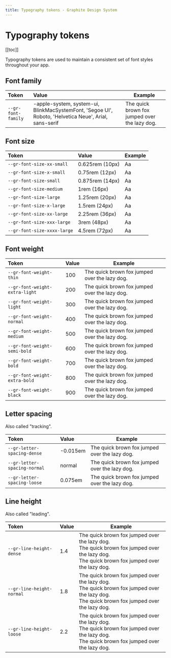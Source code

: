 ```yaml
---
title: Typography tokens - Graphite Design System
---
```


# Typography tokens

[[toc]]

<p class="intro">Typography tokens are used to maintain a consistent set of font styles throughout your app.</p>

## Font family

| Token              | Value                                                                                                 | Example                                                                    |
| :----------------- | :---------------------------------------------------------------------------------------------------- | -------------------------------------------------------------------------- |
| `--gr-font-family` | -apple-system, system-ui, BlinkMacSystemFont, 'Segoe UI', Roboto, 'Helvetica Neue', Arial, sans-serif | <div class="font-sans">The quick brown fox jumped over the lazy dog.</div> |

## Font size

| Token                       | Value           | Example                         |
| :-------------------------- | :-------------- | ------------------------------- |
| `--gr-font-size-xx-small`   | 0.625rem (10px) | <div class="text-2xs">Aa</div>  |
| `--gr-font-size-x-small`    | 0.75rem (12px)  | <div class="text-xs">Aa</div>   |
| `--gr-font-size-small`      | 0.875rem (14px) | <div class="text-sm">Aa</div>   |
| `--gr-font-size-medium`     | 1rem (16px)     | <div class="text-base">Aa</div> |
| `--gr-font-size-large`      | 1.25rem (20px)  | <div class="text-lg">Aa</div>   |
| `--gr-font-size-x-large`    | 1.5rem (24px)   | <div class="text-xl">Aa</div>   |
| `--gr-font-size-xx-large`   | 2.25rem (36px)  | <div class="text-2xl">Aa</div>  |
| `--gr-font-size-xxx-large`  | 3rem (48px)     | <div class="text-3xl">Aa</div>  |
| `--gr-font-size-xxxx-large` | 4.5rem (72px)   | <div class="text-4xl">Aa</div>  |

## Font weight

| Token                          | Value | Example                                                                          |
| :----------------------------- | :---- | -------------------------------------------------------------------------------- |
| `--gr-font-weight-thin`        | 100   | <div class="font-thin">The quick brown fox jumped over the lazy dog.</div>       |
| `--gr-font-weight-extra-light` | 200   | <div class="font-extralight">The quick brown fox jumped over the lazy dog.</div> |
| `--gr-font-weight-light`       | 300   | <div class="font-light">The quick brown fox jumped over the lazy dog.</div>      |
| `--gr-font-weight-normal`      | 400   | <div class="font-normal">The quick brown fox jumped over the lazy dog.</div>     |
| `--gr-font-weight-medium`      | 500   | <div class="font-medium">The quick brown fox jumped over the lazy dog.</div>     |
| `--gr-font-weight-semi-bold`   | 600   | <div class="font-semibold">The quick brown fox jumped over the lazy dog.</div>   |
| `--gr-font-weight-bold`        | 700   | <div class="font-bold">The quick brown fox jumped over the lazy dog.</div>       |
| `--gr-font-weight-extra-bold`  | 800   | <div class="font-extrabold">The quick brown fox jumped over the lazy dog.</div>  |
| `--gr-font-weight-black`       | 900   | <div class="font-black">The quick brown fox jumped over the lazy dog.</div>      |

## Letter spacing

Also called "tracking".

| Token                        | Value    | Example                                                                          |
| :--------------------------- | :------- | -------------------------------------------------------------------------------- |
| `--gr-letter-spacing-dense`  | -0.015em | <div class="tracking-dense">The quick brown fox jumped over the lazy dog.</div>  |
| `--gr-letter-spacing-normal` | normal   | <div class="tracking-normal">The quick brown fox jumped over the lazy dog.</div> |
| `--gr-letter-spacing-loose`  | 0.075em  | <div class="tracking-loose">The quick brown fox jumped over the lazy dog.</div>  |

## Line height

Also called "leading".

| Token                     | Value | Example                                                                                                                                                                           |
| :------------------------ | :---- | --------------------------------------------------------------------------------------------------------------------------------------------------------------------------------- |
| `--gr-line-height-dense`  | 1.4   | <div class="leading-dense">The quick brown fox jumped over the lazy dog.<br>The quick brown fox jumped over the lazy dog.<br>The quick brown fox jumped over the lazy dog.</div>  |
| `--gr-line-height-normal` | 1.8   | <div class="leading-normal">The quick brown fox jumped over the lazy dog.<br>The quick brown fox jumped over the lazy dog.<br>The quick brown fox jumped over the lazy dog.</div> |
| `--gr-line-height-loose`  | 2.2   | <div class="leading-loose">The quick brown fox jumped over the lazy dog.<br>The quick brown fox jumped over the lazy dog.<br>The quick brown fox jumped over the lazy dog.</div>  |
